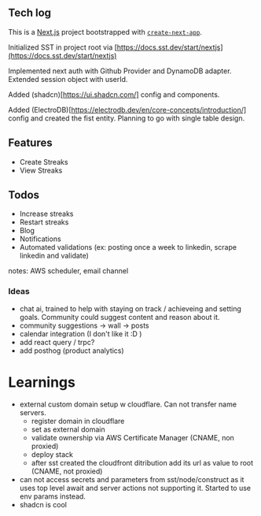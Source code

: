 ## Tech log

This is a [Next.js](https://nextjs.org/) project bootstrapped with [`create-next-app`](https://github.com/vercel/next.js/tree/canary/packages/create-next-app).

Initialized SST in project root via [https://docs.sst.dev/start/nextjs](https://docs.sst.dev/start/nextjs)

Implemented next auth with Github Provider and DynamoDB adapter. Extended session object with userId.

Added (shadcn)[https://ui.shadcn.com/] config and components.

Added (ElectroDB)[https://electrodb.dev/en/core-concepts/introduction/] config and created the fist entity. Planning to go with single table design.

## Features

- Create Streaks
- View Streaks

## Todos

- Increase streaks
- Restart streaks
- Blog
- Notifications
- Automated validations (ex: posting once a week to linkedin, scrape linkedin and validate)

notes: AWS scheduler, email channel

### Ideas

- chat ai, trained to help with staying on track / achieveing and setting goals. Community could suggest content and reason about it.
- community suggestions -> wall -> posts
- calendar integration (I don't like it :D )
- add react query / trpc?
- add posthog (product analytics)

# Learnings

- external custom domain setup w cloudflare. Can not transfer name servers.
  - register domain in cloudflare
  - set as external domain
  - validate ownership via AWS Certificate Manager (CNAME, non proxied)
  - deploy stack
  - after sst created the cloudfront ditribution add its url as value to root (CNAME, not proxied)
- can not access secrets and parameters from sst/node/construct as it uses top level await and server actions not supporting it. Started to use env params instead.
- shadcn is cool
